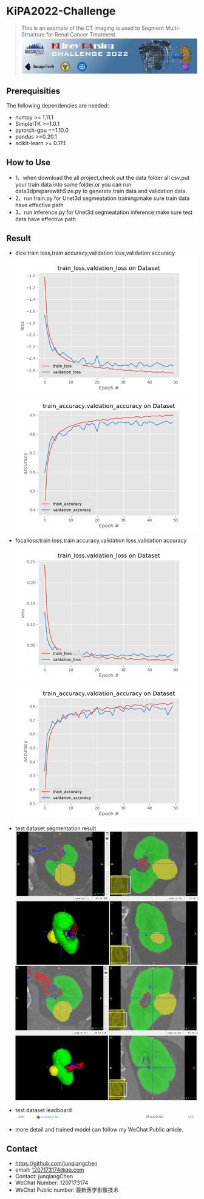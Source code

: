 # KiPA2022-Challenge
> This is an example of the CT imaging is used to Segment Multi-Structure for Renal Cancer Treatment.
![](kipa22.png)

## Prerequisities
The following dependencies are needed:
- numpy >= 1.11.1
- SimpleITK >=1.0.1
- pytorch-gpu ==1.10.0
- pandas >=0.20.1
- scikit-learn >= 0.17.1

## How to Use
* 1、when download the all project,check out the data folder all csv,put your train data into same folder.or you can run data3dpreparewithSize.py to generate train data and validation data.
* 2、run train.py for Unet3d segmeatation training:make sure train data have effective path
* 3、run inference.py for Unet3d segmeatation inference:make sure test data have effective path

## Result

* dice:train loss,train accuracy,validation loss,validation accuracy
![](dice_loss.png)
![](dice_accu.png)

* focalloss:train loss,train accuracy,validation loss,validation accuracy
![](focal_loss.png)
![](focal_accu.png)

* test dataset segmentation result
![](70.png)
![](80.png)

* test dataset leadboard
![](leadboard.png)

* more detail and trained model can follow my WeChat Public article.

## Contact
* https://github.com/junqiangchen
* email: 1207173174@qq.com
* Contact: junqiangChen
* WeChat Number: 1207173174
* WeChat Public number: 最新医学影像技术
